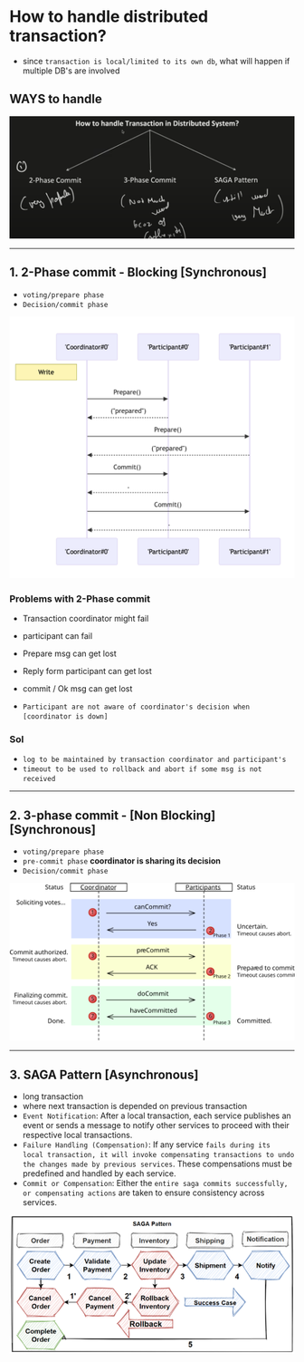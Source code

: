 # How to handle distributed transaction?

- since `transaction is local/limited to its own db`, what will happen if multiple DB's are involved

## WAYS to handle

![distributed transaction types](./img/distributed-transaction-types.png)

---

## 1. 2-Phase commit - Blocking [Synchronous]

- `voting/prepare phase`
- `Decision/commit phase`

![2-phase-commit](./img/2-phase-commit.png)

### Problems with 2-Phase commit

- Transaction coordinator might fail
- participant can fail
- Prepare msg can get lost
- Reply form participant can get lost
- commit / Ok msg can get lost

- `Participant are not aware of coordinator's decision when [coordinator is down]`

### Sol

- `log to be maintained by transaction coordinator and participant's`
- `timeout to be used to rollback and abort if some msg is not received`

---

## 2. 3-phase commit - [Non Blocking] [Synchronous]

- `voting/prepare phase`
- `pre-commit phase` **coordinator is sharing its decision**
- `Decision/commit phase`

![3-phase-commit](./img/3-phase-commit.png)

---

## 3. SAGA Pattern [Asynchronous]

- long transaction
- where next transaction is depended on previous transaction
- `Event Notification`: After a local transaction, each service publishes an event or sends a message to notify other services to proceed with their respective local transactions.
- `Failure Handling (Compensation)`: If any service `fails during its local transaction, it will invoke compensating transactions to undo the changes made by previous services`. These compensations must be predefined and handled by each service.
- `Commit or Compensation`: Either the `entire saga commits successfully, or compensating actions` are taken to ensure consistency across services.

![SAGA](./img/SAGA.png)

